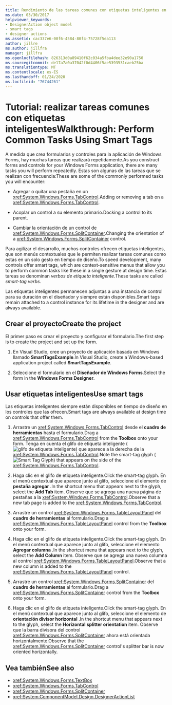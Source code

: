 ```yaml
---
title: Rendimiento de las tareas comunes con etiquetas inteligentes en los controles
ms.date: 03/30/2017
helpviewer_keywords:
- DesignerAction object model
- smart tags
- designer actions
ms.assetid: cac337e6-00f6-4584-80f4-75728f5ea113
author: jillre
ms.author: jillfra
manager: jillfra
ms.openlocfilehash: 826313d0a89410f62c034a5fba4dee32e90a1750
ms.sourcegitcommit: de17a7a0a37042f0d4406f5ae5393531caeb25ba
ms.translationtype: MT
ms.contentlocale: es-ES
ms.lasthandoff: 01/24/2020
ms.locfileid: "76744261"
---
```

# <a name="walkthrough-perform-common-tasks-using-smart-tags"></a><span data-ttu-id="e6d0a-102">Tutorial: realizar tareas comunes con etiquetas inteligentes</span><span class="sxs-lookup"><span data-stu-id="e6d0a-102">Walkthrough: Perform Common Tasks Using Smart Tags</span></span>

<span data-ttu-id="e6d0a-103">A medida que crea formularios y controles para la aplicación de Windows Forms, hay muchas tareas que realizará repetidamente.</span><span class="sxs-lookup"><span data-stu-id="e6d0a-103">As you construct forms and controls for your Windows Forms application, there are many tasks you will perform repeatedly.</span></span> <span data-ttu-id="e6d0a-104">Estas son algunas de las tareas que se realizan con frecuencia:</span><span class="sxs-lookup"><span data-stu-id="e6d0a-104">These are some of the commonly performed tasks you will encounter:</span></span>

- <span data-ttu-id="e6d0a-105">Agregar o quitar una pestaña en un <xref:System.Windows.Forms.TabControl>.</span><span class="sxs-lookup"><span data-stu-id="e6d0a-105">Adding or removing a tab on a <xref:System.Windows.Forms.TabControl>.</span></span>

- <span data-ttu-id="e6d0a-106">Acoplar un control a su elemento primario.</span><span class="sxs-lookup"><span data-stu-id="e6d0a-106">Docking a control to its parent.</span></span>

- <span data-ttu-id="e6d0a-107">Cambiar la orientación de un control de <xref:System.Windows.Forms.SplitContainer>.</span><span class="sxs-lookup"><span data-stu-id="e6d0a-107">Changing the orientation of a <xref:System.Windows.Forms.SplitContainer> control.</span></span>

<span data-ttu-id="e6d0a-108">Para agilizar el desarrollo, muchos controles ofrecen etiquetas inteligentes, que son menús contextuales que le permiten realizar tareas comunes como estas en un solo gesto en tiempo de diseño.</span><span class="sxs-lookup"><span data-stu-id="e6d0a-108">To speed development, many controls offer smart tags, which are context-sensitive menus that allow you to perform common tasks like these in a single gesture at design time.</span></span> <span data-ttu-id="e6d0a-109">Estas tareas se denominan *verbos de etiqueta inteligente*.</span><span class="sxs-lookup"><span data-stu-id="e6d0a-109">These tasks are called *smart-tag verbs*.</span></span>

<span data-ttu-id="e6d0a-110">Las etiquetas inteligentes permanecen adjuntas a una instancia de control para su duración en el diseñador y siempre están disponibles.</span><span class="sxs-lookup"><span data-stu-id="e6d0a-110">Smart tags remain attached to a control instance for its lifetime in the designer and are always available.</span></span>

## <a name="create-the-project"></a><span data-ttu-id="e6d0a-111">Crear el proyecto</span><span class="sxs-lookup"><span data-stu-id="e6d0a-111">Create the project</span></span>

<span data-ttu-id="e6d0a-112">El primer paso es crear el proyecto y configurar el formulario.</span><span class="sxs-lookup"><span data-stu-id="e6d0a-112">The first step is to create the project and set up the form.</span></span>

1. <span data-ttu-id="e6d0a-113">En Visual Studio, cree un proyecto de aplicación basada en Windows llamado **SmartTagsExample**.</span><span class="sxs-lookup"><span data-stu-id="e6d0a-113">In Visual Studio, create a Windows-based application project called **SmartTagsExample**.</span></span>

2. <span data-ttu-id="e6d0a-114">Seleccione el formulario en el **Diseñador de Windows Forms**.</span><span class="sxs-lookup"><span data-stu-id="e6d0a-114">Select the form in the **Windows Forms Designer**.</span></span>

## <a name="use-smart-tags"></a><span data-ttu-id="e6d0a-115">Usar etiquetas inteligentes</span><span class="sxs-lookup"><span data-stu-id="e6d0a-115">Use smart tags</span></span>

<span data-ttu-id="e6d0a-116">Las etiquetas inteligentes siempre están disponibles en tiempo de diseño en los controles que las ofrecen.</span><span class="sxs-lookup"><span data-stu-id="e6d0a-116">Smart tags are always available at design time on controls that offer them.</span></span>

1. <span data-ttu-id="e6d0a-117">Arrastre un <xref:System.Windows.Forms.TabControl> desde el **cuadro de herramientas** hasta el formulario.</span><span class="sxs-lookup"><span data-stu-id="e6d0a-117">Drag a <xref:System.Windows.Forms.TabControl> from the **Toolbox** onto your form.</span></span> <span data-ttu-id="e6d0a-118">Tenga en cuenta el glifo de etiqueta inteligente (![glifo de etiqueta inteligente](./media/vs-winformsmttagglyph.gif)) que aparece a la derecha de la <xref:System.Windows.Forms.TabControl>.</span><span class="sxs-lookup"><span data-stu-id="e6d0a-118">Note the smart-tag glyph (![Smart Tag Glyph](./media/vs-winformsmttagglyph.gif)) that appears on the side of the <xref:System.Windows.Forms.TabControl>.</span></span>

2. <span data-ttu-id="e6d0a-119">Haga clic en el glifo de etiqueta inteligente.</span><span class="sxs-lookup"><span data-stu-id="e6d0a-119">Click the smart-tag glyph.</span></span> <span data-ttu-id="e6d0a-120">En el menú contextual que aparece junto al glifo, seleccione el elemento de **pestaña agregar** .</span><span class="sxs-lookup"><span data-stu-id="e6d0a-120">In the shortcut menu that appears next to the glyph, select the **Add Tab** item.</span></span> <span data-ttu-id="e6d0a-121">Observe que se agrega una nueva página de pestañas a la <xref:System.Windows.Forms.TabControl>.</span><span class="sxs-lookup"><span data-stu-id="e6d0a-121">Observe that a new tab page is added to the <xref:System.Windows.Forms.TabControl>.</span></span>

3. <span data-ttu-id="e6d0a-122">Arrastre un control <xref:System.Windows.Forms.TableLayoutPanel> del **cuadro de herramientas** al formulario.</span><span class="sxs-lookup"><span data-stu-id="e6d0a-122">Drag a <xref:System.Windows.Forms.TableLayoutPanel> control from the **Toolbox** onto your form.</span></span>

4. <span data-ttu-id="e6d0a-123">Haga clic en el glifo de etiqueta inteligente.</span><span class="sxs-lookup"><span data-stu-id="e6d0a-123">Click the smart-tag glyph.</span></span> <span data-ttu-id="e6d0a-124">En el menú contextual que aparece junto al glifo, seleccione el elemento **Agregar columna** .</span><span class="sxs-lookup"><span data-stu-id="e6d0a-124">In the shortcut menu that appears next to the glyph, select the **Add Column** item.</span></span> <span data-ttu-id="e6d0a-125">Observe que se agrega una nueva columna al control <xref:System.Windows.Forms.TableLayoutPanel>.</span><span class="sxs-lookup"><span data-stu-id="e6d0a-125">Observe that a new column is added to the <xref:System.Windows.Forms.TableLayoutPanel> control.</span></span>

5. <span data-ttu-id="e6d0a-126">Arrastre un control <xref:System.Windows.Forms.SplitContainer> del **cuadro de herramientas** al formulario.</span><span class="sxs-lookup"><span data-stu-id="e6d0a-126">Drag a <xref:System.Windows.Forms.SplitContainer> control from the **Toolbox** onto your form.</span></span>

6. <span data-ttu-id="e6d0a-127">Haga clic en el glifo de etiqueta inteligente.</span><span class="sxs-lookup"><span data-stu-id="e6d0a-127">Click the smart-tag glyph.</span></span> <span data-ttu-id="e6d0a-128">En el menú contextual que aparece junto al glifo, seleccione el elemento de **orientación divisor horizontal** .</span><span class="sxs-lookup"><span data-stu-id="e6d0a-128">In the shortcut menu that appears next to the glyph, select the **Horizontal splitter orientation** item.</span></span> <span data-ttu-id="e6d0a-129">Observe que la barra divisora del control <xref:System.Windows.Forms.SplitContainer> ahora está orientada horizontalmente.</span><span class="sxs-lookup"><span data-stu-id="e6d0a-129">Observe that the <xref:System.Windows.Forms.SplitContainer> control's splitter bar is now oriented horizontally.</span></span>

## <a name="see-also"></a><span data-ttu-id="e6d0a-130">Vea también</span><span class="sxs-lookup"><span data-stu-id="e6d0a-130">See also</span></span>

- <xref:System.Windows.Forms.TextBox>
- <xref:System.Windows.Forms.TabControl>
- <xref:System.Windows.Forms.SplitContainer>
- <xref:System.ComponentModel.Design.DesignerActionList>
